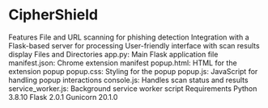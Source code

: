 # CipherShield
Features
File and URL scanning for phishing detection
Integration with a Flask-based server for processing
User-friendly interface with scan results display
Files and Directories
app.py: Main Flask application file
manifest.json: Chrome extension manifest
popup.html: HTML for the extension popup
popup.css: Styling for the popup
popup.js: JavaScript for handling popup interactions
console.js: Handles scan status and results
service_worker.js: Background service worker script
Requirements
Python 3.8.10
Flask 2.0.1
Gunicorn 20.1.0
